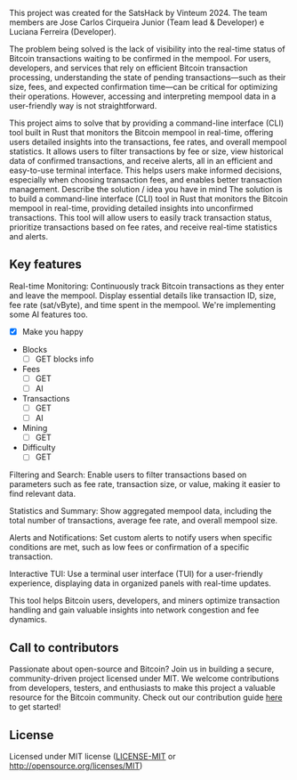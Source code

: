 This project was created for the SatsHack by Vinteum 2024. The team members are Jose Carlos Cirqueira Junior (Team lead & Developer) e Luciana Ferreira (Developer).

The problem being solved is the lack of visibility into the real-time status of Bitcoin transactions waiting to be confirmed in the mempool. For users, developers, and services that rely on efficient Bitcoin transaction processing, understanding the state of pending transactions—such as their size, fees, and expected confirmation time—can be critical for optimizing their operations. However, accessing and interpreting mempool data in a user-friendly way is not straightforward.

This project aims to solve that by providing a command-line interface 
(CLI) tool built in Rust that monitors the Bitcoin mempool in real-time, offering users detailed insights into the transactions, fee rates, and overall mempool statistics. It allows users to filter transactions by fee or size, view historical data of confirmed transactions, and receive alerts, all in an efficient and easy-to-use terminal interface. This helps users make informed decisions, especially when choosing transaction fees, and enables better transaction management.
Describe the solution / idea you have in mind
The solution is to build a command-line interface 
(CLI) tool in Rust that monitors the Bitcoin mempool in real-time, providing detailed insights into unconfirmed transactions. This tool will allow users to easily track transaction status, prioritize transactions based on fee rates, and receive real-time statistics and alerts.

## Key features

Real-time Monitoring: Continuously track Bitcoin transactions as they enter and leave the mempool. Display essential details like transaction ID, size, fee rate (sat/vByte), and time spent in the mempool.
We're implementing some AI features too.

- [x] Make you happy
- Blocks
  - [ ] GET blocks info
- Fees
  - [ ] GET 
  - [ ] AI
- Transactions
  - [ ] GET 
  - [ ] AI
- Mining
  - [ ] GET 
- Difficulty
  - [ ] GET 

Filtering and Search: Enable users to filter transactions based on parameters such as fee rate, transaction size, or value, making it easier to find relevant data.

Statistics and Summary: Show aggregated mempool data, including the total number of transactions, average fee rate, and overall mempool size.

Alerts and Notifications: Set custom alerts to notify users when specific conditions are met, such as low fees or confirmation of a specific transaction.

Interactive TUI: Use a terminal user interface (TUI) for a user-friendly experience, displaying data in organized panels with real-time updates.

This tool helps Bitcoin users, developers, and miners optimize transaction handling and gain valuable insights into network congestion and fee dynamics.

## Call to contributors

Passionate about open-source and Bitcoin? Join us in building a secure, community-driven project licensed under MIT. We welcome contributions from developers, testers, and enthusiasts to make this project a valuable resource for the Bitcoin community. Check out our contribution guide [here](CONTRIBUTING.md) to get started!

## License

Licensed under MIT license ([LICENSE-MIT](LICENSE-MIT) or <http://opensource.org/licenses/MIT>)
